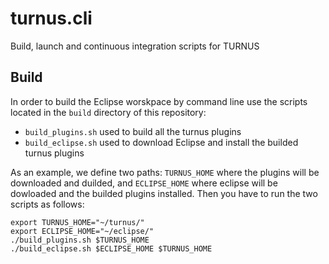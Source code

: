 # turnus.cli

Build, launch and continuous integration scripts for TURNUS

## Build 

In order to build the Eclipse worskpace by command line use the scripts located in the ```build``` directory of this repository:
- ```build_plugins.sh``` used to build all the turnus plugins
- ```build_eclipse.sh``` used to download Eclipse and install the builded turnus plugins

As an example, we define two paths: ```TURNUS_HOME``` where the plugins will be downloaded and duilded, and ```ECLIPSE_HOME``` where eclipse will be dowloaded and the builded plugins installed. Then you have to run the two scripts as follows:
```
export TURNUS_HOME="~/turnus/"
export ECLIPSE_HOME="~/eclipse/"
./build_plugins.sh $TURNUS_HOME
./build_eclipse.sh $ECLIPSE_HOME $TURNUS_HOME
```

